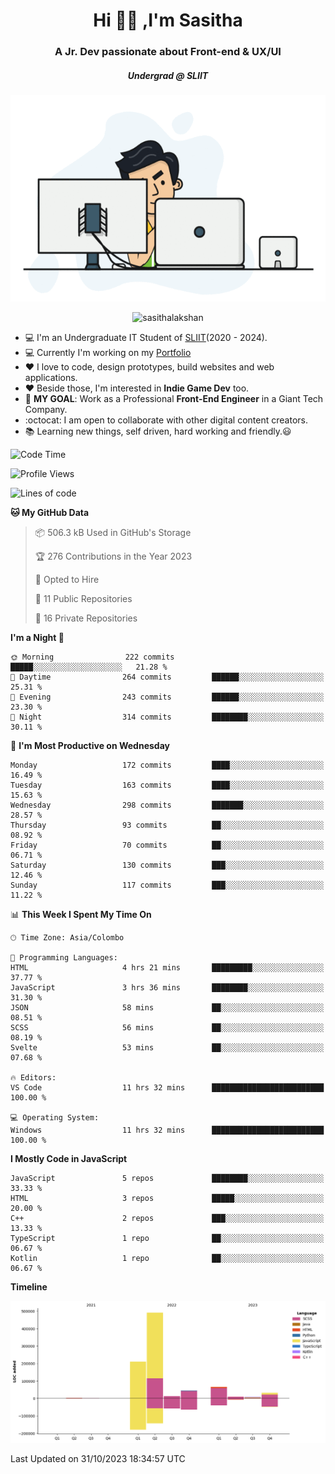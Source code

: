 
<h1 align="center">Hi 🙋‍♂️ ,I'm Sasitha</h1>
<h3 align="center">A Jr. Dev passionate about Front-end & UX/UI</h3>

<i><h5 align="center">Undergrad @ SLIIT</h5></i>

<p align="center">
  <img width="540" height="330" src="https://github.com/SasithaLakshan/SasithaLakshan/blob/main/dev.gif">
</p>
<p align="center"> <img src="https://komarev.com/ghpvc/?username=sasithalakshan&label=Profile%20views&color=0e75b6&style=flat" alt="sasithalakshan" /> </p>

- :computer: I'm an Undergraduate IT Student of [SLIIT](https://www.sliit.lk)(2020 - 2024).
- :computer: Currently I'm working on my <a href="https://SasithaLakshan.github.io" target="_blank">Portfolio</a>
- :heart: I love to code, design prototypes, build websites and web applications.
- :heart: Beside those, I'm interested in **Indie Game Dev** too.
- :electric_plug: **MY GOAL**: Work as a Professional **Front-End Engineer** in a Giant Tech Company.
- :octocat: I am open to collaborate with other digital content creators.
- :books: Learning new things, self driven, hard working and friendly.:smiley:
  
<!-- <h3 align="left">Tech Stack I'm Using</h3> -->

<!--START_SECTION:waka-->
![Code Time](http://img.shields.io/badge/Code%20Time-507%20hrs%2014%20mins-blue)

![Profile Views](http://img.shields.io/badge/Profile%20Views-0-blue)

![Lines of code](https://img.shields.io/badge/From%20Hello%20World%20I%27ve%20Written-877.7%20thousand%20lines%20of%20code-blue)

**🐱 My GitHub Data** 

> 📦 506.3 kB Used in GitHub's Storage 
 > 
> 🏆 276 Contributions in the Year 2023
 > 
> 💼 Opted to Hire
 > 
> 📜 11 Public Repositories 
 > 
> 🔑 16 Private Repositories 
 > 
**I'm a Night 🦉** 

```text
🌞 Morning                222 commits         █████░░░░░░░░░░░░░░░░░░░░   21.28 % 
🌆 Daytime                264 commits         ██████░░░░░░░░░░░░░░░░░░░   25.31 % 
🌃 Evening                243 commits         ██████░░░░░░░░░░░░░░░░░░░   23.30 % 
🌙 Night                  314 commits         ████████░░░░░░░░░░░░░░░░░   30.11 % 
```
📅 **I'm Most Productive on Wednesday** 

```text
Monday                   172 commits         ████░░░░░░░░░░░░░░░░░░░░░   16.49 % 
Tuesday                  163 commits         ████░░░░░░░░░░░░░░░░░░░░░   15.63 % 
Wednesday                298 commits         ███████░░░░░░░░░░░░░░░░░░   28.57 % 
Thursday                 93 commits          ██░░░░░░░░░░░░░░░░░░░░░░░   08.92 % 
Friday                   70 commits          ██░░░░░░░░░░░░░░░░░░░░░░░   06.71 % 
Saturday                 130 commits         ███░░░░░░░░░░░░░░░░░░░░░░   12.46 % 
Sunday                   117 commits         ███░░░░░░░░░░░░░░░░░░░░░░   11.22 % 
```


📊 **This Week I Spent My Time On** 

```text
🕑︎ Time Zone: Asia/Colombo

💬 Programming Languages: 
HTML                     4 hrs 21 mins       █████████░░░░░░░░░░░░░░░░   37.77 % 
JavaScript               3 hrs 36 mins       ████████░░░░░░░░░░░░░░░░░   31.30 % 
JSON                     58 mins             ██░░░░░░░░░░░░░░░░░░░░░░░   08.51 % 
SCSS                     56 mins             ██░░░░░░░░░░░░░░░░░░░░░░░   08.19 % 
Svelte                   53 mins             ██░░░░░░░░░░░░░░░░░░░░░░░   07.68 % 

🔥 Editors: 
VS Code                  11 hrs 32 mins      █████████████████████████   100.00 % 

💻 Operating System: 
Windows                  11 hrs 32 mins      █████████████████████████   100.00 % 
```

**I Mostly Code in JavaScript** 

```text
JavaScript               5 repos             ████████░░░░░░░░░░░░░░░░░   33.33 % 
HTML                     3 repos             █████░░░░░░░░░░░░░░░░░░░░   20.00 % 
C++                      2 repos             ███░░░░░░░░░░░░░░░░░░░░░░   13.33 % 
TypeScript               1 repo              ██░░░░░░░░░░░░░░░░░░░░░░░   06.67 % 
Kotlin                   1 repo              ██░░░░░░░░░░░░░░░░░░░░░░░   06.67 % 
```



**Timeline**

![Lines of Code chart](https://raw.githubusercontent.com/SasithaLakshan/SasithaLakshan/main/assets/bar_graph.png)


 Last Updated on 31/10/2023 18:34:57 UTC
<!--END_SECTION:waka-->

